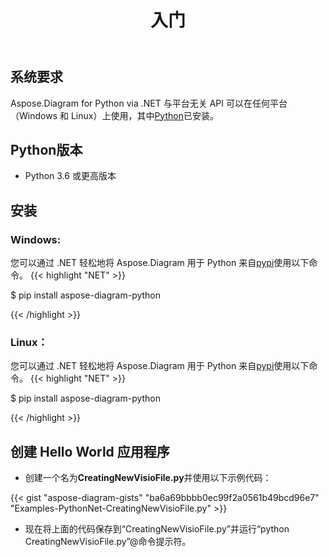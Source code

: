 ﻿---
title: 入门
linktitle: 入门
type: docs
weight: 4
url: /zh/python-net/getting-started/ 
keywords: python, visio, instal
description: 通过 .NET 和安装指南为 Python 设置 Aspose.Diagram。
---
## **系统要求**
 Aspose.Diagram for Python via .NET 与平台无关 API 可以在任何平台（Windows 和 Linux）上使用，其中[Python](https://www.python.org/downloads/)已安装。

## **Python版本**
- Python 3.6 或更高版本

## **安装**
### **Windows:**
您可以通过 .NET 轻松地将 Aspose.Diagram 用于 Python 来自[pypi](https://pypi.org/project/aspose-diagram-python/)使用以下命令。
{{< highlight "NET" >}}

 $ pip install aspose-diagram-python

{{< /highlight >}}

### **Linux：**
您可以通过 .NET 轻松地将 Aspose.Diagram 用于 Python 来自[pypi](https://pypi.org/project/aspose-diagram-python/)使用以下命令。
{{< highlight "NET" >}}

 $ pip install aspose-diagram-python

{{< /highlight >}}

## **创建 Hello World 应用程序**

- 创建一个名为**CreatingNewVisioFile.py**并使用以下示例代码：

{{< gist "aspose-diagram-gists" "ba6a69bbbb0ec99f2a0561b49bcd96e7" "Examples-PythonNet-CreatingNewVisioFile.py" >}}

- 现在将上面的代码保存到“CreatingNewVisioFile.py”并运行“python CreatingNewVisioFile.py”@命令提示符。

